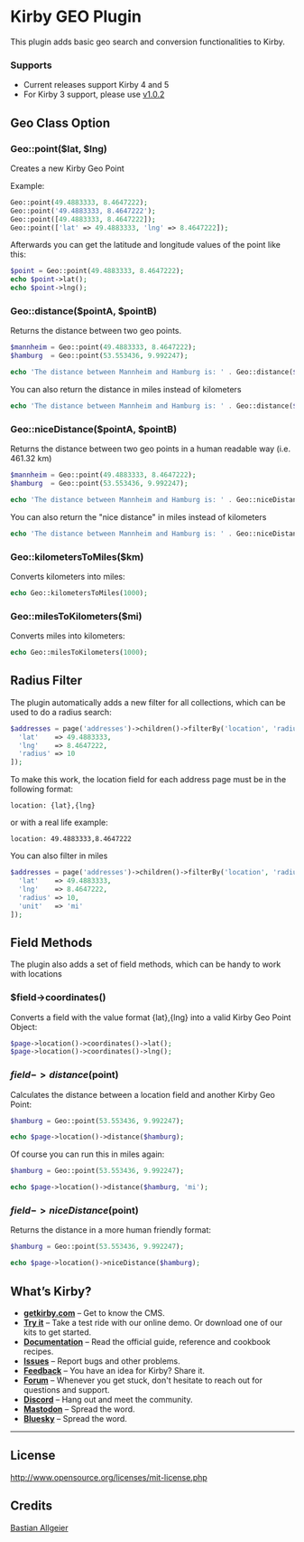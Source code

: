 # Kirby GEO Plugin

This plugin adds basic geo search and conversion functionalities to Kirby.

### Supports

- Current releases support Kirby 4 and 5
- For Kirby 3 support, please use [v1.0.2](https://github.com/getkirby/geo/releases/tag/1.0.2)

## Geo Class Option

### Geo::point($lat, $lng)

Creates a new Kirby Geo Point

Example:

```php
Geo::point(49.4883333, 8.4647222);
Geo::point('49.4883333, 8.4647222');
Geo::point([49.4883333, 8.4647222]);
Geo::point(['lat' => 49.4883333, 'lng' => 8.4647222]);
```

Afterwards you can get the latitude and longitude values of the point like this:

```php
$point = Geo::point(49.4883333, 8.4647222);
echo $point->lat();
echo $point->lng();
```

### Geo::distance($pointA, $pointB)

Returns the distance between two geo points.

```php
$mannheim = Geo::point(49.4883333, 8.4647222);
$hamburg  = Geo::point(53.553436, 9.992247);

echo 'The distance between Mannheim and Hamburg is: ' . Geo::distance($mannheim, $hamburg);
```

You can also return the distance in miles instead of kilometers

```php
echo 'The distance between Mannheim and Hamburg is: ' . Geo::distance($mannheim, $hamburg, 'mi');
```

### Geo::niceDistance($pointA, $pointB)

Returns the distance between two geo points in a human readable way (i.e. 461.32 km)

```php
$mannheim = Geo::point(49.4883333, 8.4647222);
$hamburg  = Geo::point(53.553436, 9.992247);

echo 'The distance between Mannheim and Hamburg is: ' . Geo::niceDistance($mannheim, $hamburg);
```

You can also return the "nice distance" in miles instead of kilometers

```php
echo 'The distance between Mannheim and Hamburg is: ' . Geo::niceDistance($mannheim, $hamburg, 'mi');
```

### Geo::kilometersToMiles($km)

Converts kilometers into miles:

```php
echo Geo::kilometersToMiles(1000);
```

### Geo::milesToKilometers($mi)

Converts miles into kilometers:

```php
echo Geo::milesToKilometers(1000);
```

## Radius Filter

The plugin automatically adds a new filter for all collections, which can be used to do a radius search:

```php
$addresses = page('addresses')->children()->filterBy('location', 'radius', [
  'lat'    => 49.4883333,
  'lng'    => 8.4647222,
  'radius' => 10
]);
```

To make this work, the location field for each address page must be in the following format:

```
location: {lat},{lng}
```

or with a real life example:

```
location: 49.4883333,8.4647222
```

You can also filter in miles

```php
$addresses = page('addresses')->children()->filterBy('location', 'radius', [
  'lat'    => 49.4883333,
  'lng'    => 8.4647222,
  'radius' => 10,
  'unit'   => 'mi'
]);
```

## Field Methods

The plugin also adds a set of field methods, which can be handy to work with locations

### $field->coordinates()

Converts a field with the value format {lat},{lng} into a valid Kirby Geo Point Object:

```php
$page->location()->coordinates()->lat();
$page->location()->coordinates()->lng();
```

### $field->distance($point)

Calculates the distance between a location field and another Kirby Geo Point:

```php
$hamburg = Geo::point(53.553436, 9.992247);

echo $page->location()->distance($hamburg);
```

Of course you can run this in miles again:

```php
$hamburg = Geo::point(53.553436, 9.992247);

echo $page->location()->distance($hamburg, 'mi');
```

### $field->niceDistance($point)

Returns the distance in a more human friendly format:

```php
$hamburg = Geo::point(53.553436, 9.992247);

echo $page->location()->niceDistance($hamburg);
```

## What’s Kirby?

- **[getkirby.com](https://getkirby.com)** – Get to know the CMS.
- **[Try it](https://getkirby.com/try)** – Take a test ride with our online demo. Or download one of our kits to get started.
- **[Documentation](https://getkirby.com/docs/guide)** – Read the official guide, reference and cookbook recipes.
- **[Issues](https://github.com/getkirby/kirby/issues)** – Report bugs and other problems.
- **[Feedback](https://feedback.getkirby.com)** – You have an idea for Kirby? Share it.
- **[Forum](https://forum.getkirby.com)** – Whenever you get stuck, don't hesitate to reach out for questions and support.
- **[Discord](https://chat.getkirby.com)** – Hang out and meet the community.
- **[Mastodon](https://mastodon.social/@getkirby)** – Spread the word.
- **[Bluesky](https://bsky.app/profile/getkirby.com)** – Spread the word.

---

## License

<http://www.opensource.org/licenses/mit-license.php>

## Credits

[Bastian Allgeier](https://getkirby.com)
